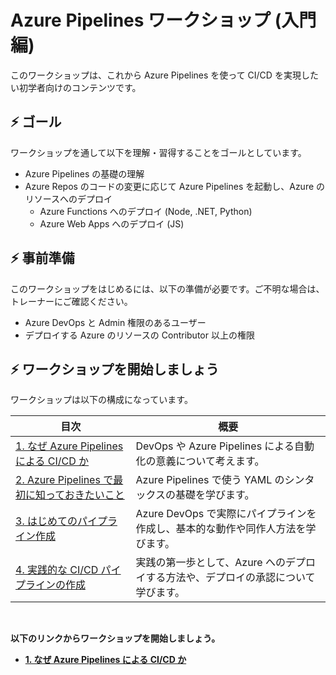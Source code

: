 # Azure Pipelines ワークショップ (入門編)

このワークショップは、これから Azure Pipelines を使って CI/CD を実現したい初学者向けのコンテンツです。

## ⚡ ゴール

ワークショップを通して以下を理解・習得することをゴールとしています。

- Azure Pipelines の基礎の理解
- Azure Repos のコードの変更に応じて Azure Pipelines を起動し、Azure のリソースへのデプロイ
  - Azure Functions へのデプロイ (Node, .NET, Python)
  - Azure Web Apps へのデプロイ (JS)

## ⚡ 事前準備

このワークショップをはじめるには、以下の準備が必要です。ご不明な場合は、トレーナーにご確認ください。

- Azure DevOps と Admin 権限のあるユーザー
- デプロイする Azure のリソースの Contributor 以上の権限

## ⚡ ワークショップを開始しましょう

ワークショップは以下の構成になっています。

|目次|概要|
|----|----|
| [1. なぜ Azure Pipelines による CI/CD か](./docs/1_why-devops.md) | DevOps や Azure Pipelines による自動化の意義について考えます。 |
| [2. Azure Pipelines で最初に知っておきたいこと](./docs/2_azure-pipelines-fundamental.md) | Azure Pipelines で使う YAML のシンタックスの基礎を学びます。|
| [3. はじめてのパイプライン作成](./docs/3_create-pipeline.md) | Azure DevOps で実際にパイプラインを作成し、基本的な動作や同作人方法を学びます。|
|[4. 実践的な CI/CD パイプラインの作成](./docs/4_create-cicd-pipeline.md)| 実践の第一歩として、Azure へのデプロイする方法や、デプロイの承認について学びます。|

<br>

**以下のリンクからワークショップを開始しましょう。**

- **[1. なぜ Azure Pipelines による CI/CD か](./docs/1_why-devops.md)**
